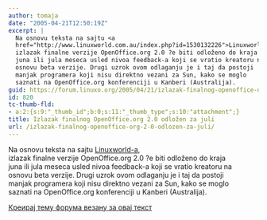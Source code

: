 ```yaml
---
author: tomaja
date: "2005-04-21T12:50:19Z"
excerpt: |
  Na osnovu teksta na sajtu <a
  href="http://www.linuxworld.com.au/index.php?id=1530132226">Linuxworld-a</a>,
  izlazak finalne verzije OpenOffice.org 2.0 ?e biti odloženo do kraja
  juna ili jula meseca usled nivoa feedback-a koji se vratio kreatoru na
  osnovu beta verzije. Drugi uzrok ovom odlaganju je i taj da postoji
  manjak programera koji nisu direktno vezani za Sun, kako se moglo
  saznati na OpenOffice.org konferenciji u Kanberi (Australija).
guid: https://forum.linuxo.org/2005/04/21/izlazak-finalnog-openoffice-org-2-0-odlozen-za-juli/
id: 820
tc-thumb-fld:
- a:2:{s:9:"_thumb_id";b:0;s:11:"_thumb_type";s:10:"attachment";}
title: Izlazak finalnog OpenOffice.org 2.0 odložen za juli
url: /izlazak-finalnog-openoffice-org-2-0-odlozen-za-juli/
---
```

Na osnovu teksta na sajtu [Linuxworld-a](http://www.linuxworld.com.au/index.php?id=1530132226),  
izlazak finalne verzije OpenOffice.org 2.0 ?e biti odloženo do kraja  
juna ili jula meseca usled nivoa feedback-a koji se vratio kreatoru na  
osnovu beta verzije. Drugi uzrok ovom odlaganju je i taj da postoji  
manjak programera koji nisu direktno vezani za Sun, kako se moglo  
saznati na OpenOffice.org konferenciji u Kanberi (Australija).<!--break-->

[Креирај тему форума везану за овај текст](https://linuxo.org/nova-tema-na-forumu/?se_pid=820)